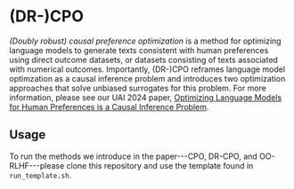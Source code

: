 
# (DR-)CPO

*(Doubly robust) causal preference optimization* is a method for optimizing language models to generate texts consistent with human preferences using direct outcome datasets, or datasets consisting of texts associated with numerical outcomes. Importantly, (DR-)CPO reframes language model optimzation as a causal inference problem and introduces two optimization approaches that solve unbiased surrogates for this problem. For more information, please see our UAI 2024 paper, [Optimizing Language Models for Human Preferences is a Causal Inference Problem](https://arxiv.org/pdf/2402.14979).

## Usage
 
To run the methods we introduce in the paper---CPO, DR-CPO, and OO-RLHF---please clone this repository and use the template found in `run_template.sh`.